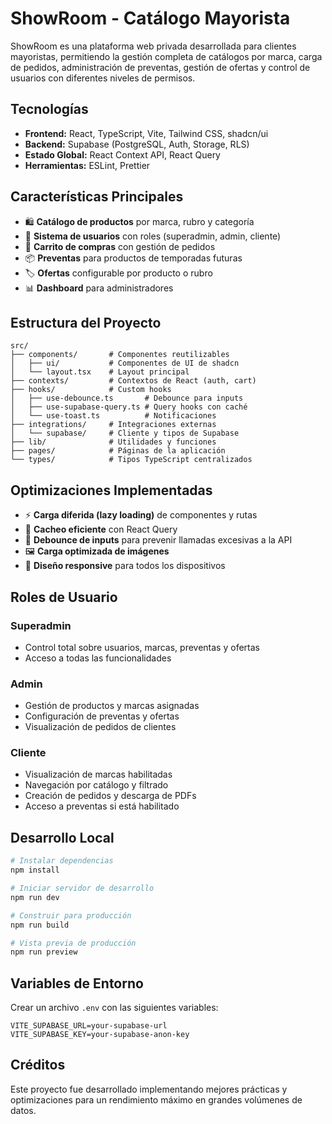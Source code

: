 # ShowRoom - Catálogo Mayorista

ShowRoom es una plataforma web privada desarrollada para clientes mayoristas, permitiendo la gestión completa de catálogos por marca, carga de pedidos, administración de preventas, gestión de ofertas y control de usuarios con diferentes niveles de permisos.

## Tecnologías

- **Frontend:** React, TypeScript, Vite, Tailwind CSS, shadcn/ui
- **Backend:** Supabase (PostgreSQL, Auth, Storage, RLS)
- **Estado Global:** React Context API, React Query
- **Herramientas:** ESLint, Prettier

## Características Principales

- 🛍️ **Catálogo de productos** por marca, rubro y categoría
- 🔐 **Sistema de usuarios** con roles (superadmin, admin, cliente)
- 🛒 **Carrito de compras** con gestión de pedidos
- 📦 **Preventas** para productos de temporadas futuras
- 🏷️ **Ofertas** configurable por producto o rubro
- 📊 **Dashboard** para administradores

## Estructura del Proyecto

```
src/
├── components/       # Componentes reutilizables
│   ├── ui/           # Componentes de UI de shadcn
│   └── layout.tsx    # Layout principal
├── contexts/         # Contextos de React (auth, cart)
├── hooks/            # Custom hooks
│   ├── use-debounce.ts       # Debounce para inputs
│   ├── use-supabase-query.ts # Query hooks con caché
│   └── use-toast.ts          # Notificaciones
├── integrations/     # Integraciones externas
│   └── supabase/     # Cliente y tipos de Supabase
├── lib/              # Utilidades y funciones
├── pages/            # Páginas de la aplicación
└── types/            # Tipos TypeScript centralizados
```

## Optimizaciones Implementadas

- ⚡ **Carga diferida (lazy loading)** de componentes y rutas
- 🔄 **Cacheo eficiente** con React Query
- 📝 **Debounce de inputs** para prevenir llamadas excesivas a la API
- 🖼️ **Carga optimizada de imágenes**
- 📱 **Diseño responsive** para todos los dispositivos

## Roles de Usuario

### Superadmin
- Control total sobre usuarios, marcas, preventas y ofertas
- Acceso a todas las funcionalidades

### Admin
- Gestión de productos y marcas asignadas
- Configuración de preventas y ofertas
- Visualización de pedidos de clientes

### Cliente
- Visualización de marcas habilitadas
- Navegación por catálogo y filtrado
- Creación de pedidos y descarga de PDFs
- Acceso a preventas si está habilitado

## Desarrollo Local

```bash
# Instalar dependencias
npm install

# Iniciar servidor de desarrollo
npm run dev

# Construir para producción
npm run build

# Vista previa de producción
npm run preview
```

## Variables de Entorno

Crear un archivo `.env` con las siguientes variables:

```
VITE_SUPABASE_URL=your-supabase-url
VITE_SUPABASE_KEY=your-supabase-anon-key
```

## Créditos

Este proyecto fue desarrollado implementando mejores prácticas y optimizaciones para un rendimiento máximo en grandes volúmenes de datos.
